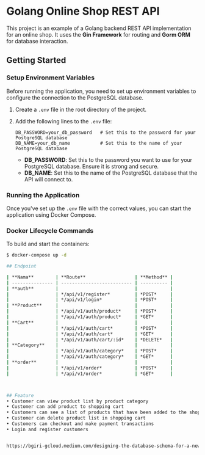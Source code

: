 # Golang Online Shop REST API

This project is an example of a Golang backend REST API implementation for an online shop. It uses the **Gin Framework** for routing and **Gorm ORM** for database interaction.

## Getting Started

### Setup Environment Variables

Before running the application, you need to set up environment variables to configure the connection to the PostgreSQL database.

1. Create a `.env` file in the root directory of the project.
2. Add the following lines to the `.env` file:

    ```env
    DB_PASSWORD=your_db_password   # Set this to the password for your PostgreSQL database
    DB_NAME=your_db_name           # Set this to the name of your PostgreSQL database
    ```

   - **DB_PASSWORD**: Set this to the password you want to use for your PostgreSQL database. Ensure it is strong and secure.
   - **DB_NAME**: Set this to the name of the PostgreSQL database that the API will connect to.

### Running the Application

Once you've set up the `.env` file with the correct values, you can start the application using Docker Compose.

### Docker Lifecycle Commands

To build and start the containers:

```sh
$ docker-compose up -d

## Endpoint

| **Nama**        | **Route**                  | **Method** |
| --------------- | -------------------------- | ---------- |
| **auth**        |                            |            |
|                 | */api/v1/register*         | *POST*     |
|                 | */api/v1/login*            | *POST*     |
| **Product**     |                            |            |
|                 | */api/v1/auth/product*     | *POST*     |
|                 | */api/v1/auth/product*     | *GET*      |
| **Cart**        |                            |            |
|                 | */api/v1/auth/cart*        | *POST*     |
|                 | */api/v1/auth/cart*        | *GET*      |
|                 | */api/v1/auth/cart/:id*    | *DELETE*   |
| **Category**    |                            |            |
|                 | */api/v1/auth/category*    | *POST*     |
|                 | */api/v1/auth/category*    | *GET*      |
| **order**       |                            |            |
|                 | */api/v1/order*            | *POST*     |
|                 | */api/v1/order*            | *GET*      |



## Feature
• Customer can view product list by product category
• Customer can add product to shopping cart
• Customers can see a list of products that have been added to the shopping cart
• Customer can delete product list in shopping cart
• Customers can checkout and make payment transactions
• Login and register customers


https://bgiri-gcloud.medium.com/designing-the-database-schema-for-a-new-e-commerce-platform-and-considering-factors-like-ec28d4fb81db
